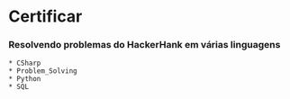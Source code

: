 # Certificar



### Resolvendo problemas do HackerHank em várias linguagens

	* CSharp
	* Problem_Solving
	* Python
	* SQL